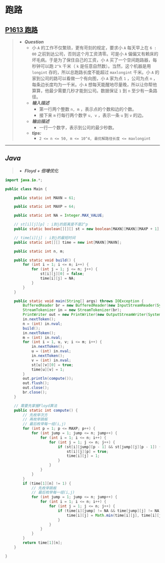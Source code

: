 # 跑路

## [P1613 跑路](https://www.luogu.com.cn/problem/P1613)

> - ***Question***
>   - 小 `A` 的工作不仅繁琐，更有苛刻的规定，要求小 `A` 每天早上在 `6 : 00` 之前到达公司，否则这个月工资清零。可是小 `A` 偏偏又有赖床的坏毛病。于是为了保住自己的工资，小 `A` 买了一个空间跑路器，每秒钟可以跑 `2^k` 千米（ `k` 是任意自然数）。当然，这个机器是用 `longint` 存的，所以总跑路长度不能超过 `maxlongint` 千米。小 `A` 的家到公司的路可以看做一个有向图，小 `A` 家为点 `1` ，公司为点 `n` ，每条边长度均为一千米。小 `A` 想每天能醒地尽量晚，所以让你帮他算算，他最少需要几秒才能到公司。数据保证 `1` 到 `n` 至少有一条路径。
>   - ***输入描述***
>     - 第一行两个整数 `n, m` ，表示点的个数和边的个数。
>     - 接下来 `m` 行每行两个数字 `u, v` ，表示一条 `u` 到 `v` 的边。
>   - ***输出描述***
>     - 一行一个数字，表示到公司的最少秒数。
>   - ***tips:***
>     - `2 <= n <= 50, m <= 10^4, 最优解路径长度 <= maxlongint`

---

## *Java*

> - ***Floyd + 倍增优化***

```java
import java.io.*;

public class Main {

    public static int MAXN = 61;

    public static int MAXP = 64;

    public static int NA = Integer.MAX_VALUE;

    // st[i][j][p] : i到j的距离是不是2^p
    public static boolean[][][] st = new boolean[MAXN][MAXN][MAXP + 1];

    // time[i][j] : i到j的最短时间
    public static int[][] time = new int[MAXN][MAXN];

    public static int n, m;

    public static void build() {
        for (int i = 1; i <= n; i++) {
            for (int j = 1; j <= n; j++) {
                st[i][j][0] = false;
                time[i][j] = NA;
            }
        }
    }

    public static void main(String[] args) throws IOException {
        BufferedReader br = new BufferedReader(new InputStreamReader(System.in));
        StreamTokenizer in = new StreamTokenizer(br);
        PrintWriter out = new PrintWriter(new OutputStreamWriter(System.out));
        in.nextToken();
        n = (int) in.nval;
        build();
        in.nextToken();
        m = (int) in.nval;
        for (int i = 1, u, v; i <= m; i++) {
            in.nextToken();
            u = (int) in.nval;
            in.nextToken();
            v = (int) in.nval;
            st[u][v][0] = true;
            time[u][v] = 1;
        }
        out.println(compute());
        out.flush();
        out.close();
        br.close();
    }

    // 需要先掌握Floyd算法
    public static int compute() {
        // 先枚举次方
        // 再枚举跳板
        // 最后枚举每一组(i,j)
        for (int p = 1; p <= MAXP; p++) {
            for (int jump = 1; jump <= n; jump++) {
                for (int i = 1; i <= n; i++) {
                    for (int j = 1; j <= n; j++) {
                        if (st[i][jump][p - 1] && st[jump][j][p - 1]) {
                            st[i][j][p] = true;
                            time[i][j] = 1;
                        }
                    }
                }
            }
        }
        if (time[1][n] != 1) {
            // 先枚举跳板
            // 最后枚举每一组(i,j)
            for (int jump = 1; jump <= n; jump++) {
                for (int i = 1; i <= n; i++) {
                    for (int j = 1; j <= n; j++) {
                        if (time[i][jump] != NA && time[jump][j] != NA) {
                            time[i][j] = Math.min(time[i][j], time[i][jump] + time[jump][j]);
                        }
                    }
                }
            }
        }
        return time[1][n];
    }

}
```
